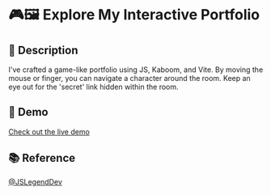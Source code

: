# 🎮🖼️ Explore My Interactive Portfolio

## 📝 Description
I've crafted a game-like portfolio using JS, Kaboom, and Vite. By moving the mouse or finger, you can navigate a character around the room. Keep an eye out for the 'secret' link hidden within the room.

## 🎥 Demo
[Check out the live demo](https://casperkids.github.io/2D-Portfolio/)

## 📚 Reference
[@JSLegendDev](https://www.youtube.com/@JSLegendDev)
